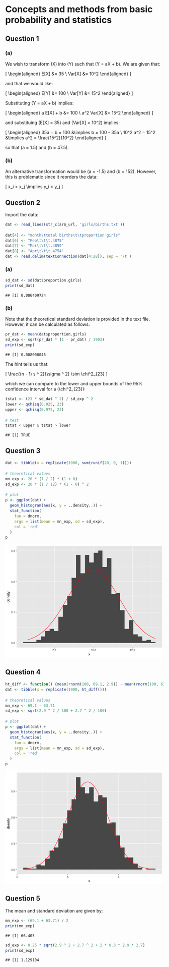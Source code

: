 Concepts and methods from basic probability and statistics
================

## Question 1

### (a)

We wish to transform \(X\) into \(Y\) such that \(Y = aX + b\). We are
given that:

\[
\begin{aligned}
E[X] &= 35 \\
Var[X] &= 10^2
\end{aligned}
\]

and that we would like:

\[
\begin{aligned}
E[Y] &= 100 \\
Var[Y] &= 15^2
\end{aligned}
\]

Substituting \(Y = aX + b\) implies:

\[
\begin{aligned}
a E[X] + b &= 100 \\
a^2 Var[X] &= 15^2
\end{aligned}
\]

and substituing \(E[X] = 35\) and \(Var[X] = 10^2\) implies:

\[
\begin{aligned}
35a + b = 100 &\implies b = 100 - 35a \\
10^2 a^2 = 15^2 &\implies a^2 = \frac{15^2}{10^2}
\end{aligned}
\]

so that \(a = 1.5\) and \(b = 47.5\).

### (b)

An alternative transformation would be \(a = -1.5\) and \(b = 152\).
However, this is problematic since it reorders the data:

\[
x_i > x_j \implies y_i < y_j
\]

## Question 2

Import the data:

``` r
dat <- read_lines(str_c(arm_url, 'girls/births.txt'))

dat[4] <- "month\ttotal births\t\tproportion girls" 
dat[6] <- "Feb\t\t\t.4875"
dat[7] <- "Mar\t\t\t.4859"
dat[8] <- "Apr\t\t\t.4754"
dat <- read.delim(textConnection(dat[4:28]), sep = '\t')
```

### (a)

``` r
sd_dat <- sd(dat$proportion.girls)
print(sd_dat)
```

    ## [1] 0.006409724

### (b)

Note that the theoretical standard deviation is provided in the text
file. However, it can be calculated as follows:

``` r
pr_dat <- mean(dat$proportion.girls)
sd_exp <- sqrt(pr_dat * (1 - pr_dat) / 3903)
print(sd_exp)
```

    ## [1] 0.008000045

The hint tells us that:

\[
\frac{(n - 1) s ^ 2}{\sigma ^ 2} \sim \chi^2_{23}
\]

which we can compare to the lower and upper bounds of the 95% confidence
interval for a \(\chi^2_{23}\):

``` r
tstat <- (23 * sd_dat ^ 2) / sd_exp ^ 2
lower <- qchisq(0.025, 23)
upper <- qchisq(0.975, 23)

# test
tstat < upper & tstat > lower
```

    ## [1] TRUE

## Question 3

``` r
dat <- tibble(x = replicate(1000, sum(runif(20, 0, 1))))

# theoretical values
mn_exp <- 20 * (1 / 2) * (1 + 0)
sd_exp <- 20 * (1 / 12) * (1 - 0) ^ 2

# plot
p <- ggplot(dat) + 
  geom_histogram(aes(x, y = ..density..)) +
  stat_function(
    fun = dnorm,
    args = list(mean = mn_exp, sd = sd_exp),
    col = 'red'
  )
p
```

![](../arm_fig/arm02-q03_-1.png)<!-- -->

## Question 4

``` r
ht_diff <- function() {mean(rnorm(100, 69.1, 2.9)) - mean(rnorm(100, 63.7, 2.7))}
dat <- tibble(x = replicate(1000, ht_diff()))

# theoretical values
mn_exp <- 69.1 - 63.71
sd_exp <- sqrt(2.9 ^ 2 / 100 + 2.7 ^ 2 / 100)

# plot
p <- ggplot(dat) + 
  geom_histogram(aes(x, y = ..density..)) +
  stat_function(
    fun = dnorm,
    args = list(mean = mn_exp, sd = sd_exp),
    col = 'red'
  )
p
```

![](../arm_fig/arm02-q04_-1.png)<!-- -->

## Question 5

The mean and standard deviation are given by:

``` r
mn_exp <- (69.1 + 63.71) / 2
print(mn_exp)
```

    ## [1] 66.405

``` r
sd_exp <- 0.25 * sqrt(2.9 ^ 2 + 2.7 ^ 2 + 2 * 0.3 * 2.9 * 2.7)
print(sd_exp)
```

    ## [1] 1.129104

